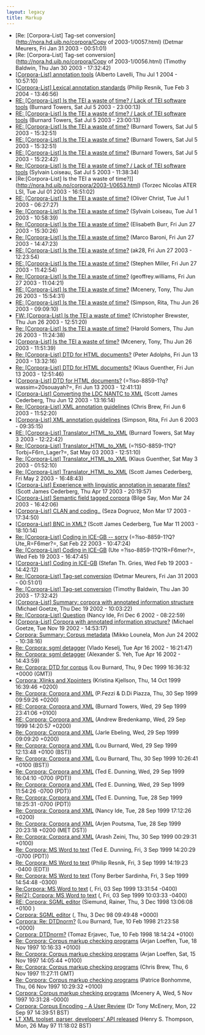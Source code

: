 ```yaml
---
layout: legacy
title: Markup
---
```

* [Re: [Corpora-List] Tag-set conversion](http://nora.hd.uib.no/corpora/Copy of 2003-1/0057.html) (Detmar Meurers, Fri Jan 31 2003 - 00:51:01)
* [Re: [Corpora-List] Tag-set conversion](http://nora.hd.uib.no/corpora/Copy of 2003-1/0056.html) (Timothy Baldwin, Thu Jan 30 2003 - 17:32:42)
* [[Corpora-List] annotation tools](http://nora.hd.uib.no/corpora/2004-2/0135.html) (Alberto Lavelli, Thu Jul 1 2004 - 10:57:10)
* [[Corpora-List] Lexical annotation standards](http://nora.hd.uib.no/corpora/2004-1/0109.html) (Philip Resnik, Tue Feb 3 2004 - 13:46:56)
* [RE: [Corpora-List] Is the TEI a waste of time? / Lack of TEI software tools](http://nora.hd.uib.no/corpora/2003-1/0666.html) (Burnard Towers, Sat Jul 5 2003 - 23:00:13)
* [RE: [Corpora-List] Is the TEI a waste of time? / Lack of TEI software tools](http://nora.hd.uib.no/corpora/2003-1/0666.html) (Burnard Towers, Sat Jul 5 2003 - 23:00:13)
* [RE: [Corpora-List] Is the TEI a waste of time?](http://nora.hd.uib.no/corpora/2003-1/0663.html) (Burnard Towers, Sat Jul 5 2003 - 15:32:51)
* [RE: [Corpora-List] Is the TEI a waste of time?](http://nora.hd.uib.no/corpora/2003-1/0663.html) (Burnard Towers, Sat Jul 5 2003 - 15:32:51)
* [RE: [Corpora-List] Is the TEI a waste of time?](http://nora.hd.uib.no/corpora/2003-1/0663.html) (Burnard Towers, Sat Jul 5 2003 - 15:22:42)
* [Re: [Corpora-List] Is the TEI a waste of time? / Lack of TEI software tools](http://nora.hd.uib.no/corpora/2003-1/0662.html) (Sylvain Loiseau, Sat Jul 5 2003 - 11:38:34)
* [Re:[Corpora-List] Is the TEI a waste of time?]](http://nora.hd.uib.no/corpora/2003-1/0653.html) (Torzec Nicolas ATER LSI, Tue Jul 01 2003 - 16:51:02)
* [RE: [Corpora-List] Is the TEI a waste of time?](http://nora.hd.uib.no/corpora/2003-1/0651.html) (Oliver Christ, Tue Jul 1 2003 - 06:27:27)
* [Re: [Corpora-List] Is the TEI a waste of time?](http://nora.hd.uib.no/corpora/2003-1/0650.html) (Sylvain Loiseau, Tue Jul 1 2003 - 10:58:39)
* [Re: [Corpora-List] Is the TEI a waste of time?](http://nora.hd.uib.no/corpora/2003-1/0642.html) (Elisabeth Burr, Fri Jun 27 2003 - 15:30:26)
* [Re: [Corpora-List] Is the TEI a waste of time?](http://nora.hd.uib.no/corpora/2003-1/0641.html) (Marco Baroni, Fri Jun 27 2003 - 14:47:23)
* [RE: [Corpora-List] Is the TEI a waste of time?](http://nora.hd.uib.no/corpora/2003-1/0639.html) (ak28, Fri Jun 27 2003 - 12:23:54)
* [RE: [Corpora-List] Is the TEI a waste of time?](http://nora.hd.uib.no/corpora/2003-1/0636.html) (Stephen Miller, Fri Jun 27 2003 - 11:42:54)
* [Re: [Corpora-List] Is the TEI a waste of time?](http://nora.hd.uib.no/corpora/2003-1/0635.html) (geoffrey.williams, Fri Jun 27 2003 - 11:04:21)
* [RE: [Corpora-List] Is the TEI a waste of time?](http://nora.hd.uib.no/corpora/2003-1/0630.html) (Mcenery, Tony, Thu Jun 26 2003 - 15:54:31)
* [RE: [Corpora-List] Is the TEI a waste of time?](http://nora.hd.uib.no/corpora/2003-1/0629.html) (Simpson, Rita, Thu Jun 26 2003 - 09:09:10)
* [FW: [Corpora-List] Is the TEI a waste of time?](http://nora.hd.uib.no/corpora/2003-1/0628.html) (Christopher Brewster, Thu Jun 26 2003 - 12:51:20)
* [Re: [Corpora-List] Is the TEI a waste of time?](http://nora.hd.uib.no/corpora/2003-1/0627.html) (Harold Somers, Thu Jun 26 2003 - 11:24:38)
* [[Corpora-List] Is the TEI a waste of time?](http://nora.hd.uib.no/corpora/2003-1/0626.html) (Mcenery, Tony, Thu Jun 26 2003 - 11:51:39)
* [Re: [Corpora-List] DTD for HTML documents?](http://nora.hd.uib.no/corpora/2003-1/0527.html) (Peter Adolphs, Fri Jun 13 2003 - 13:32:16)
* [Re: [Corpora-List] DTD for HTML documents?](http://nora.hd.uib.no/corpora/2003-1/0526.html) (Klaus Guenther, Fri Jun 13 2003 - 12:51:46)
* [[Corpora-List] DTD for HTML documents?](http://nora.hd.uib.no/corpora/2003-1/0525.html) (=?iso-8859-1?q?wassim=20souayah?=, Fri Jun 13 2003 - 12:41:13)
* [[Corpora-List] Converting the LDC NANTC to XML](http://nora.hd.uib.no/corpora/2003-1/0524.html) (Scott James Cederberg, Thu Jun 12 2003 - 13:16:14)
* [Re: [Corpora-List] XML annotation guidelines](http://nora.hd.uib.no/corpora/2003-1/0504.html) (Chris Brew, Fri Jun 6 2003 - 11:52:20)
* [[Corpora-List] XML annotation guidelines](http://nora.hd.uib.no/corpora/2003-1/0502.html) (Simpson, Rita, Fri Jun 6 2003 - 09:35:15)
* [RE: [Corpora-List] Translator_HTML_to_XML](http://nora.hd.uib.no/corpora/2003-1/0375.html) (Burnard Towers, Sat May 3 2003 - 12:22:42)
* [Re: [Corpora-List] Translator_HTML_to_XML](http://nora.hd.uib.no/corpora/2003-1/0374.html) (=?ISO-8859-1?Q?Torbj=F6rn_Lager?=, Sat May 03 2003 - 12:51:10)
* [Re: [Corpora-List] Translator_HTML_to_XML](http://nora.hd.uib.no/corpora/2003-1/0373.html) (Klaus Guenther, Sat May 3 2003 - 01:52:10)
* [Re: [Corpora-List] Translator_HTML_to_XML](http://nora.hd.uib.no/corpora/2003-1/0370.html) (Scott James Cederberg, Fri May 2 2003 - 16:48:43)
* [[Corpora-List] Experience with linguistic annotation in separate files?](http://nora.hd.uib.no/corpora/2003-1/0334.html) (Scott James Cederberg, Thu Apr 17 2003 - 20:19:57)
* [[Corpora-List] Semantic field tagged corpora](http://nora.hd.uib.no/corpora/2003-1/0267.html) (Bilge Say, Mon Mar 24 2003 - 16:42:06)
* [[Corpora-List] CLAN and coding..](http://nora.hd.uib.no/corpora/2003-1/0233.html) (Seza Dogruoz, Mon Mar 17 2003 - 17:34:50)
* [[Corpora-List] BNC in XML?](http://nora.hd.uib.no/corpora/2003-1/0202.html) (Scott James Cederberg, Tue Mar 11 2003 - 18:10:14)
* [Re: [Corpora-List] Coding in ICE-GB -- sorry](http://nora.hd.uib.no/corpora/2003-1/0151.html) (=?iso-8859-1?Q?Ute_R=F6mer?=, Sat Feb 22 2003 - 10:47:24)
* [Re: [Corpora-List] Coding in ICE-GB](http://nora.hd.uib.no/corpora/2003-1/0145.html) (Ute =?iso-8859-1?Q?R=F6mer?=, Wed Feb 19 2003 - 16:47:45)
* [[Corpora-List] Coding in ICE-GB](http://nora.hd.uib.no/corpora/2003-1/0144.html) (Stefan Th. Gries, Wed Feb 19 2003 - 14:42:12)
* [Re: [Corpora-List] Tag-set conversion](http://nora.hd.uib.no/corpora/2003-1/0057.html) (Detmar Meurers, Fri Jan 31 2003 - 00:51:01)
* [Re: [Corpora-List] Tag-set conversion](http://nora.hd.uib.no/corpora/2003-1/0056.html) (Timothy Baldwin, Thu Jan 30 2003 - 17:32:42)
* [[Corpora-List] Summary: corpora with annotated information structure](http://nora.hd.uib.no/corpora/2002-4/0255.html) (Michael Goetze, Thu Dec 19 2002 - 10:03:22)
* [Re: [Corpora-List] Question](http://nora.hd.uib.no/corpora/2002-4/0218.html) (Nancy Ide, Fri Dec 6 2002 - 08:22:59)
* [[Corpora-List] Corpora with annotated information structure?](http://nora.hd.uib.no/corpora/2002-4/0160.html) (Michael Goetze, Tue Nov 19 2002 - 14:53:17)
* [Corpora: Summary: Corpus metadata](http://nora.hd.uib.no/corpora/2002-2/0295.html) (Mikko Lounela, Mon Jun 24 2002 - 10:38:16)
* [Re: Corpora: sgml detagger](http://nora.hd.uib.no/corpora/2002-2/0049.html) (Vlado Keselj, Tue Apr 16 2002 - 16:21:47)
* [Re: Corpora: sgml detagger](http://nora.hd.uib.no/corpora/2002-2/0046.html) (Alexander S. Yeh, Tue Apr 16 2002 - 14:43:59)
* [Re: Corpora: DTD for corpus](http://nora.hd.uib.no/corpora/1999-4/0134.html) (Lou Burnard, Thu, 9 Dec 1999 16:36:32 +0000 (GMT))
* [Corpora: Xlinks and Xpointers](http://nora.hd.uib.no/corpora/1999-3/0395.html) (Kristina Kjellson, Thu, 14 Oct 1999 16:39:46 +0200)
* [Re: Corpora: Corpora and XML](http://nora.hd.uib.no/corpora/1999-3/0334.html) (P.Fezzi & D.Di Piazza, Thu, 30 Sep 1999 09:59:26 +0200)
* [RE: Corpora: Corpora and XML](http://nora.hd.uib.no/corpora/1999-3/0332.html) (Burnard Towers, Wed, 29 Sep 1999 23:41:06 +0100)
* [RE: Corpora: Corpora and XML](http://nora.hd.uib.no/corpora/1999-3/0330.html) (Andrew Bredenkamp, Wed, 29 Sep 1999 14:20:57 +0200)
* [Re: Corpora: Corpora and XML](http://nora.hd.uib.no/corpora/1999-3/0328.html) (Jarle Ebeling, Wed, 29 Sep 1999 09:09:20 +0200)
* [Re: Corpora: Corpora and XML](http://nora.hd.uib.no/corpora/1999-3/0325.html) (Lou Burnard, Wed, 29 Sep 1999 12:13:48 +0100 (BST))
* [Re: Corpora: Corpora and XML](http://nora.hd.uib.no/corpora/1999-3/0325.html) (Lou Burnard, Thu, 30 Sep 1999 10:26:41 +0100 (BST))
* [Re: Corpora: Corpora and XML](http://nora.hd.uib.no/corpora/1999-3/0324.html) (Ted E. Dunning, Wed, 29 Sep 1999 16:04:10 -0700 (PDT))
* [Re: Corpora: Corpora and XML](http://nora.hd.uib.no/corpora/1999-3/0324.html) (Ted E. Dunning, Wed, 29 Sep 1999 11:54:26 -0700 (PDT))
* [Re: Corpora: Corpora and XML](http://nora.hd.uib.no/corpora/1999-3/0324.html) (Ted E. Dunning, Tue, 28 Sep 1999 18:25:31 -0700 (PDT))
* [Re: Corpora: Corpora and XML](http://nora.hd.uib.no/corpora/1999-3/0323.html) (Nancy Ide, Tue, 28 Sep 1999 17:12:26 +0200)
* [Re: Corpora: Corpora and XML](http://nora.hd.uib.no/corpora/1999-3/0320.html) (Arjen Poutsma, Tue, 28 Sep 1999 20:23:18 +0200 (MET DST))
* [Re: Corpora: Corpora and XML](http://nora.hd.uib.no/corpora/1999-3/0319.html) (Arash Zeini, Thu, 30 Sep 1999 00:29:31 +0100)
* [Re: Corpora: MS Word to text](http://nora.hd.uib.no/corpora/1999-3/0267.html) (Ted E. Dunning, Fri, 3 Sep 1999 14:20:29 -0700 (PDT))
* [Re: Corpora: MS Word to text](http://nora.hd.uib.no/corpora/1999-3/0265.html) (Philip Resnik, Fri, 3 Sep 1999 14:19:23 -0400 (EDT))
* [Re: Corpora: MS Word to text](http://nora.hd.uib.no/corpora/1999-3/0264.html) (Tony Berber Sardinha, Fri, 3 Sep 1999 14:54:48 -0300)
* [Re:Corpora: MS Word to text](http://nora.hd.uib.no/corpora/1999-3/0263.html) (, Fri, 03 Sep 1999 13:31:54 -0400)
* [Re[2]: Corpora: MS Word to text](http://nora.hd.uib.no/corpora/1999-3/0262.html) (, Fri, 03 Sep 1999 10:03:33 -0400)
* [RE: Corpora: SGML editor](http://nora.hd.uib.no/corpora/1998-4/0148.html) (Siemund, Rainer, Thu, 3 Dec 1998 13:06:08 +0100 )
* [Corpora: SGML editor](http://nora.hd.uib.no/corpora/1998-4/0147.html) (, Thu, 3 Dec 98 09:49:48 +0000)
* [Corpora: Re: DTDnorm?](http://nora.hd.uib.no/corpora/1998-1/0094.html) (Lou Burnard, Tue, 10 Feb 1998 21:23:58 +0000)
* [Corpora: DTDnorm?](http://nora.hd.uib.no/corpora/1998-1/0090.html) (Tomaz Erjavec, Tue, 10 Feb 1998 18:14:24 +0100)
* [Re: Corpora: Corpus markup checking programs](http://nora.hd.uib.no/corpora/1997-3/0152.html) (Arjan Loeffen, Tue, 18 Nov 1997 10:16:33 +0100)
* [Re: Corpora: Corpus markup checking programs](http://nora.hd.uib.no/corpora/1997-3/0152.html) (Arjan Loeffen, Sat, 15 Nov 1997 14:05:44 +0100)
* [Re: Corpora: Corpus markup checking programs](http://nora.hd.uib.no/corpora/1997-3/0120.html) (Chris Brew, Thu, 6 Nov 1997 11:27:11 GMT)
* [Re: Corpora: Corpus markup checking programs](http://nora.hd.uib.no/corpora/1997-3/0114.html) (Patrice Bonhomme, Thu, 06 Nov 1997 10:29:32 +0100)
* [Corpora: Corpus markup checking programs](http://nora.hd.uib.no/corpora/1997-3/0109.html) (Mcenery A, Wed, 5 Nov 1997 10:31:28 -0000)
* [Corpora: Corpus Encoding - A User Review](http://nora.hd.uib.no/corpora/1997-2/0238.html) (Dr Tony McEnery, Mon, 22 Sep 97 14:39:51 BST)
* [LT XML toolset, parser, developers' API released](http://nora.hd.uib.no/corpora/1997-2/0027.html) (Henry S. Thompson, Mon, 26 May 97 11:18:02 BST)
